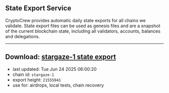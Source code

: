 ## State Export Service
CryptoCrew provides automatic daily state exports for all chains we validate. State export files can be used as genesis files and are a snapshot of the current blockchain state, including all validators, accounts, balances and delegations.

---
**Download: [stargaze-1 state export](https://dl-eu2.ccvalidators.com/SERVICE/stargaze/stargaze-1_export_21555941.json)**
---

- last updated: Tue Jun 24 2025 06:00:20
- chain id: `stargaze-1`
- export height: `21555941`
- use for: airdrops, local tests, chain recovery
